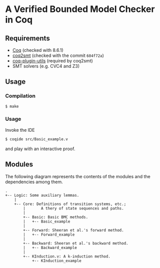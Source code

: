 # A Verified Bounded Model Checker in Coq

## Requirements

- [Coq](https://coq.inria.fr) (checked with 8.6.1)
- [coq2smt](https://github.com/wangjwchn/coq2smt) (checked with the commit `604f72a`)
- [coq-plugin-utils](https://github.com/gmalecha/coq-plugin-utils) (required by coq2smt)
- SMT solvers (e.g. CVC4 and Z3)

## Usage

### Compilation

```.sh
$ make
```

### Usage

Invoke the IDE
```.sh
$ coqide src/Basic_example.v
```
and play with an interactive proof.

## Modules

The following diagram represents the contents of the modules and the dependencies among them.

```
.
+-- Logic: Some auxiliary lemmas.
    |
    +-- Core: Definitions of transition systems, etc.;
        |       A thery of state sequences and paths.
        |
        +-- Basic: Basic BMC methods.
        |   +-- Basic_example
        |
        +-- Forward: Sheeran et al.'s forward method.
        |   +-- Forward_example
        |
        +-- Backward: Sheeran et al.'s backward method.
        |   +-- Backward_example
        |
        +-- KInduction.v: A k-induction method.
            +-- KInduction_example
```            

<!-- EOF -->
